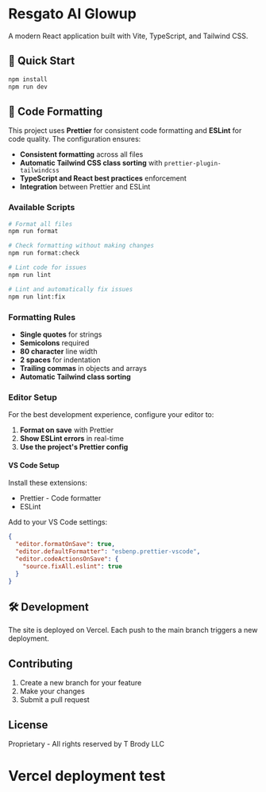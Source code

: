 # Resgato AI Glowup

A modern React application built with Vite, TypeScript, and Tailwind CSS.

## 🚀 Quick Start

```bash
npm install
npm run dev
```

## 📝 Code Formatting

This project uses **Prettier** for consistent code formatting and **ESLint** for code quality. The configuration ensures:

- **Consistent formatting** across all files
- **Automatic Tailwind CSS class sorting** with `prettier-plugin-tailwindcss`
- **TypeScript and React best practices** enforcement
- **Integration** between Prettier and ESLint

### Available Scripts

```bash
# Format all files
npm run format

# Check formatting without making changes
npm run format:check

# Lint code for issues
npm run lint

# Lint and automatically fix issues
npm run lint:fix
```

### Formatting Rules

- **Single quotes** for strings
- **Semicolons** required
- **80 character** line width
- **2 spaces** for indentation
- **Trailing commas** in objects and arrays
- **Automatic Tailwind class sorting**

### Editor Setup

For the best development experience, configure your editor to:

1. **Format on save** with Prettier
2. **Show ESLint errors** in real-time
3. **Use the project's Prettier config**

#### VS Code Setup

Install these extensions:

- Prettier - Code formatter
- ESLint

Add to your VS Code settings:

```json
{
  "editor.formatOnSave": true,
  "editor.defaultFormatter": "esbenp.prettier-vscode",
  "editor.codeActionsOnSave": {
    "source.fixAll.eslint": true
  }
}
```

## 🛠️ Development

The site is deployed on Vercel. Each push to the main branch triggers a new deployment.

## Contributing

1. Create a new branch for your feature
2. Make your changes
3. Submit a pull request

## License

Proprietary - All rights reserved by T Brody LLC
# Vercel deployment test
